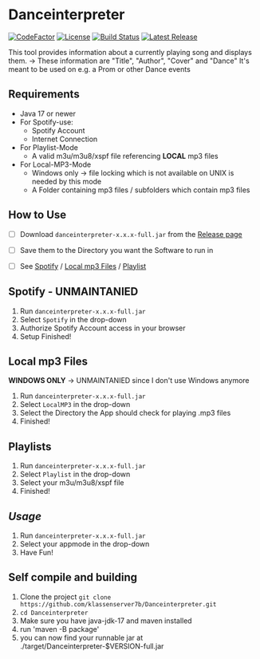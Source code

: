 # Danceinterpreter
[![CodeFactor](https://www.codefactor.io/repository/github/klassenserver7b/danceinterpreter/badge)](https://www.codefactor.io/repository/github/klassenserver7b/danceinterpreter)
[![License](https://img.shields.io/github/license/klassenserver7b/Danceinterpreter.svg)](https://github.com//klassenserver7b/Danceinterpreter/blob/master/LICENSE)
[![Build Status](https://jitci.com/gh/klassenserver7b/Danceinterpreter/svg)](https://jitci.com/gh/klassenserver7b/Danceinterpreter)
[![Latest Release](https://jitpack.io/v/Klassenserver7b/Danceinterpreter.svg)](https://jitpack.io/#Klassenserver7b/Danceinterpreter)


This tool provides information about a currently playing song and displays them.
-> These information are "Title", "Author", "Cover" and "Dance"
It's meant to be used on e.g. a Prom or other Dance events

## Requirements
- Java 17 or newer
- For Spotify-use:
  -  Spotify Account
  -  Internet Connection
- For Playlist-Mode
  - A valid m3u/m3u8/xspf file referencing **LOCAL** mp3 files
- For Local-MP3-Mode
  - Windows only -> file locking which is not available on UNIX is needed by this mode
  - A Folder containing mp3 files / subfolders which contain mp3 files

## **How to Use**

- [ ] Download `danceinterpreter-x.x.x-full.jar` from the [Release page](https://github.com/klassenserver7b/Danceinterpreter/releases/latest)
- [ ] Save them to the Directory you want the Software to run in
- [ ] See [Spotify](README.md#spotify) / [Local mp3 Files](README.md#local-mp3-Files) / [Playlist](README.md#playlists)


## Spotify - UNMAINTANIED

1. Run `danceinterpreter-x.x.x-full.jar`
2. Select `Spotify` in the drop-down
3. Authorize Spotify Account access in your browser
9. Setup Finished!

## Local mp3 Files

**WINDOWS ONLY** -> UNMAINTANIED since I don't use Windows anymore
1. Run `danceinterpreter-x.x.x-full.jar`
5. Select `LocalMP3` in the drop-down
6. Select the Directory the App should check for playing .mp3 files
7. Finished!

## Playlists

1. Run `danceinterpreter-x.x.x-full.jar`
5. Select `Playlist` in the drop-down
6. Select your m3u/m3u8/xspf file
7. Finished!

## _Usage_
1. Run `danceinterpreter-x.x.x-full.jar`
2. Select your appmode in the drop-down
3. Have Fun!


## Self compile and building
1. Clone the project `git clone https://github.com/klassenserver7b/Danceinterpreter.git`
2. `cd Danceinterpreter`
3. Make sure you have java-jdk-17 and maven installed
4. run 'maven -B package'
5. you can now find your runnable jar at ./target/Danceinterpreter-$VERSION-full.jar
